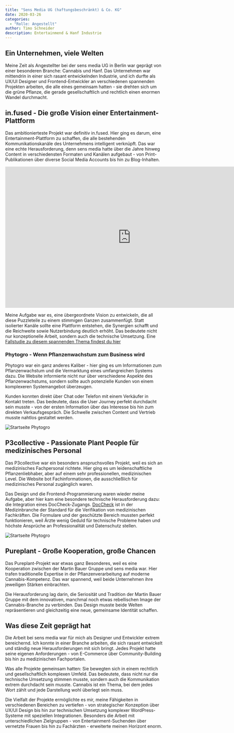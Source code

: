 ```yaml
---
title: "Sens Media UG (haftungsbeschränkt) & Co. KG"
date: 2020-03-26
categories: 
  - "Rolle: Angestellt"
author: Timo Schneider
description: Entertainmend & Hanf Industrie
---
```


## Ein Unternehmen, viele Welten

Meine Zeit als Angestellter bei der sens media UG in Berlin war geprägt von einer besonderen Branche: Cannabis und Hanf. Das Unternehmen war mittendrin in einer sich rasant entwickelnden Industrie, und ich durfte als UX/UI Designer und Frontend-Entwickler an verschiedenen spannenden Projekten arbeiten, die alle eines gemeinsam hatten - sie drehten sich um die grüne Pflanze, die gerade gesellschaftlich und rechtlich einen enormen Wandel durchmacht.

## in.fused - Die große Vision einer Entertainment-Plattform

Das ambitionierteste Projekt war definitiv in.fused. Hier ging es darum, eine Entertainment-Plattform zu schaffen, die alle bestehenden Kommunikationskanäle des Unternehmens intelligent verknüpft. Das war eine echte Herausforderung, denn sens media hatte über die Jahre hinweg Content in verschiedensten Formaten und Kanälen aufgebaut - von Print-Publikationen über diverse Social Media Accounts bis hin zu Blog-Inhalten.

<iframe style="border: 1px solid rgba(0, 0, 0, 0.1);" src="https://www.figma.com/embed?embed_host=share&amp;url=https%3A%2F%2Fwww.figma.com%2Fproto%2F8duewnFcqkc3hfpDXncyNq%2Fmaking_of_in.fused%3Fnode-id%3D1%253A3%26viewport%3D62%252C395%252C0.045139431953430176%26scaling%3Dscale-down" width="800" height="450" allowfullscreen></iframe>

Meine Aufgabe war es, eine übergeordnete Vision zu entwickeln, die all diese Puzzleteile zu einem stimmigen Ganzen zusammenfügt. Statt isolierter Kanäle sollte eine Plattform entstehen, die Synergien schafft und die Reichweite sowie Nutzerbindung deutlich erhöht. Das bedeutete nicht nur konzeptionelle Arbeit, sondern auch die technische Umsetzung.
Eine <a href="/case-studies/sens-media" target="_self"> Fallstudie zu diesem spannenden Thema findest du hier</a> 

### Phytogro - Wenn Pflanzenwachstum zum Business wird

Phytogro war ein ganz anderes Kaliber - hier ging es um Informationen zum Pflanzenwachstum und die Vermarktung eines umfangreichen Systems dazu. Die Website informierte nicht nur über verschiedene Aspekte des Pflanzenwachstums, sondern sollte auch potenzielle Kunden von einem komplexeren Systemangebot überzeugen.

Kunden konnten direkt über Chat oder Telefon mit einem Verkäufer in Kontakt treten. Das bedeutete, dass die User Journey perfekt durchdacht sein musste - von der ersten Information über das Interesse bis hin zum direkten Verkaufsgespräch. Die Schwelle zwischen Content und Vertrieb musste nahtlos gestaltet werden.

<div class="grid grid-cols-1 gap-4">
  <Image
    src="/projects/sens-media/images/index-phytogro.png"
    alt="Startseite Phytogro"
    width={1281}
    height={1050}
    class="w-[642px] w-full rounded-lg object-cover"
  />
</div>

## P3collective - Passionate Plant People für medizinisches Personal

Das P3collective war ein besonders anspruchsvolles Projekt, weil es sich an medizinisches Fachpersonal richtete. Hier ging es um leidenschaftliche Pflanzenliebhaber, aber auf einem sehr professionellen, medizinischen Level. Die Website bot Fachinformationen, die ausschließlich für medizinisches Personal zugänglich waren.

Das Design und die Frontend-Programmierung waren wieder meine Aufgabe, aber hier kam eine besondere technische Herausforderung dazu: die Integration eines DocCheck-Zugangs. <a href="https://www.doccheck.com/welcome" target="_blank" alt="Zur Webseite von DocCheck">DocCheck</a> ist in der Medizinbranche der Standard für die Verifikation von medizinischen Fachkräften. Die Formulare und der geschützte Bereich mussten perfekt funktionieren, weil Ärzte wenig Geduld für technische Probleme haben und höchste Ansprüche an Professionalität und Datenschutz stellen.

<div class="grid grid-cols-1 gap-4">
  <Image
    src="/projects/sens-media/images/p3_collective.jpg"
    alt="Startseite Phytogro"
    width={1048}
    height={978}
    class="w-[524px] w-full rounded-lg object-cover"
  />
</div>


## Pureplant - Große Kooperation, große Chancen

Das Pureplant-Projekt war etwas ganz Besonderes, weil es eine Kooperation zwischen der Martin Bauer Gruppe und sens media war. Hier trafen traditionelle Expertise in der Pflanzenverarbeitung auf moderne Cannabis-Kompetenz. Das war spannend, weil beide Unternehmen ihre jeweiligen Stärken einbrachten.

Die Herausforderung lag darin, die Seriosität und Tradition der Martin Bauer Gruppe mit dem innovativen, manchmal noch etwas rebellischen Image der Cannabis-Branche zu verbinden. Das Design musste beide Welten repräsentieren und gleichzeitig eine neue, gemeinsame Identität schaffen.

## Was diese Zeit geprägt hat

Die Arbeit bei sens media war für mich als Designer und Entwickler extrem bereichernd. Ich konnte in einer Branche arbeiten, die sich rasant entwickelt und ständig neue Herausforderungen mit sich bringt. Jedes Projekt hatte seine eigenen Anforderungen - von E-Commerce über Community-Building bis hin zu medizinischen Fachportalen.

Was alle Projekte gemeinsam hatten: Sie bewegten sich in einem rechtlich und gesellschaftlich komplexen Umfeld. Das bedeutete, dass nicht nur die technische Umsetzung stimmen musste, sondern auch die Kommunikation extrem durchdacht sein musste. Cannabis ist ein Thema, bei dem jedes Wort zählt und jede Darstellung wohl überlegt sein muss.

Die Vielfalt der Projekte ermöglichte es mir, meine Fähigkeiten in verschiedenen Bereichen zu vertiefen - von strategischer Konzeption über UX/UI Design bis hin zur technischen Umsetzung komplexer WordPress-Systeme mit speziellen Integrationen. Besonders die Arbeit mit unterschiedlichen Zielgruppen - von Entertainment-Suchenden über vernetzte Frauen bis hin zu Fachärzten - erweiterte meinen Horizont enorm.

